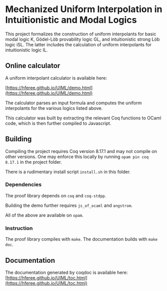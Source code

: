 # Mechanized Uniform Interpolation in Intuitionistic and Modal Logics

This project formalizes the construction of uniform interpolants for basic
modal logic K, Gödel-Löb provability logic GL, and intuitionistic strong Löb
logic iSL. The latter includes the calculation of uniform interpolants for
intuitionistic logic IL.

## Online calculator
A uniform interpolant calculator is available here:

[https://hferee.github.io/UIML/demo.html](https://hferee.github.io/UIML/demo.html)

The calculator parses an input formula and computes the uniform interpolants for the
various logics listed above.

This calculator was built by extracting the relevant Coq functions to OCaml code, which is then
further compiled to Javascript.

## Building
Compiling the project requires Coq version 8.17.1 and may not compile on other versions. One may enforce this locally by running
`opam pin coq 8.17.1` in the project folder.

There is a rudimentary install script `install.sh` in this folder.

### Dependencies

The proof library depends on `coq` and `coq-stdpp`.

Building the demo further requires `js_of_ocaml` and `angstrom`.

All of the above are available on `opam`.

### Instruction

The proof library compiles with `make`.
The documentation builds with `make doc`.

## Documentation

The documentation generated by coqdoc is available here:
[https://hferee.github.io/UIML/toc.html](https://hferee.github.io/UIML/toc.html)



